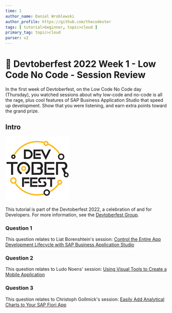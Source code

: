 ```yaml
---
time: 1
author_name: Daniel Wroblewski
author_profile: https://github.com/thecodester
tags: [ tutorial>beginner, topic>cloud ]
primary_tag: topic>cloud
parser: v2
---
```


# 🔴 Devtoberfest 2022 Week 1 - Low Code No Code - Session Review
<!-- description -->In the first week of Devtoberfest, on the Low Code No Code day (Thursday), you watched sessions about why low-code and no-code is all the rage, plus cool features of SAP Business Application Studio that speed up development. Show that you were listening, and earn extra points toward the grand prize.

## Intro
![Devtoberfest](Devtoberfest.jpg)

This tutorial is part of the Devtoberfest 2022, a celebration of and for Developers. For more information, see the [Devtoberfest Group](https://groups.community.sap.com/t5/devtoberfest/gh-p/Devtoberfest).

### Question 1
This question relates to Liat Borenshtein's session: [Control the Entire App Development Lifecycle with SAP Business Application Studio](https://groups.community.sap.com/t5/devtoberfest/control-the-entire-app-development-lifecycle-with-sap-business/ec-p/8954#M13) 

### Question 2
This question relates to Ludo Noens' session: [Using Visual Tools to Create a Mobile Application](https://groups.community.sap.com/t5/devtoberfest/using-visual-tools-to-create-a-mobile-application/ec-p/8956#M15) 

### Question 3
This question relates to Christoph Gollmick's session: [Easily Add Analytical Charts to Your SAP Fiori App](https://groups.community.sap.com/t5/devtoberfest/easily-add-analytical-charts-to-your-sap-fiori-app/ec-p/8955#M14) 



